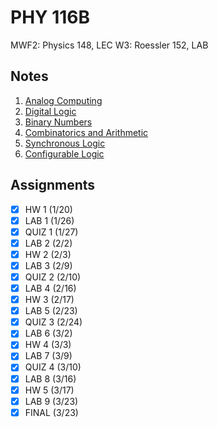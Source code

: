 # PHY 116B
MWF2: Physics 148, LEC
W3: Roessler 152, LAB
## Notes
1. [Analog Computing](analog-computing.md)
2. [Digital Logic](digital-logic.md)
3. [Binary Numbers](binary-arithmetic.md)
3. [Combinatorics and Arithmetic](binary-arithmetic.md#arithmetic)
4. [Synchronous Logic](synchronous-logic.md)
5. [Configurable Logic](configurable-logic.md)
## Assignments
- [x] HW 1 (1/20)
- [x] LAB 1 (1/26)
- [x] QUIZ 1 (1/27)
- [x] LAB 2 (2/2)
- [x] HW 2 (2/3)
- [x] LAB 3 (2/9)
- [x] QUIZ 2 (2/10)
- [x] LAB 4 (2/16)
- [x] HW 3 (2/17)
- [x] LAB 5 (2/23)
- [x] QUIZ 3 (2/24)
- [x] LAB 6 (3/2)
- [x] HW 4 (3/3)
- [x] LAB 7 (3/9)
- [x] QUIZ 4 (3/10)
- [x] LAB 8 (3/16)
- [x] HW 5 (3/17)
- [x] LAB 9 (3/23)
- [x] FINAL (3/23)